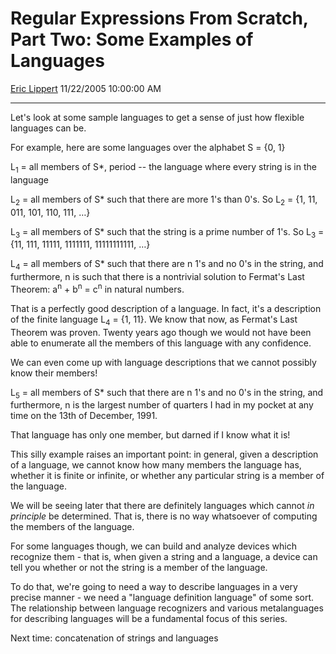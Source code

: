 # Regular Expressions From Scratch, Part Two: Some Examples of Languages

[Eric Lippert](https://social.msdn.microsoft.com/profile/Eric%20Lippert) 11/22/2005 10:00:00 AM

-----

Let's look at some sample languages to get a sense of just how flexible languages can be.

For example, here are some languages over the alphabet S = {0, 1}

L<sub>1</sub> = all members of S\*, period -- the language where every string is in the language

L<sub>2</sub> = all members of S\* such that there are more 1's than 0's. So L<sub>2</sub> = {1, 11, 011, 101, 110, 111, …}

L<sub>3</sub> = all members of S\* such that the string is a prime number of 1's. So L<sub>3</sub> = {11, 111, 11111, 1111111, 11111111111, …}

L<sub>4</sub> = all members of S\* such that there are n 1's and no 0's in the string, and furthermore, n is such that there is a nontrivial solution to Fermat's Last Theorem: a<sup>n</sup> + b<sup>n</sup> = c<sup>n</sup> in natural numbers.

That is a perfectly good description of a language. In fact, it's a description of the finite language L<sub>4</sub> = {1, 11}. We know that now, as Fermat's Last Theorem was proven. Twenty years ago though we would not have been able to enumerate all the members of this language with any confidence.

We can even come up with language descriptions that we cannot possibly know their members\!

L<sub>5</sub> = all members of S\* such that there are n 1's and no 0's in the string, and furthermore, n is the largest number of quarters I had in my pocket at any time on the 13th of December, 1991.

That language has only one member, but darned if I know what it is\!

This silly example raises an important point: in general, given a description of a language, we cannot know how many members the language has, whether it is finite or infinite, or whether any particular string is a member of the language.

We will be seeing later that there are definitely languages which cannot *in principle* be determined. That is, there is no way whatsoever of computing the members of the language.

For some languages though, we can build and analyze devices which recognize them - that is, when given a string and a language, a device can tell you whether or not the string is a member of the language.

To do that, we're going to need a way to describe languages in a very precise manner - we need a "language definition language" of some sort. The relationship between language recognizers and various metalanguages for describing languages will be a fundamental focus of this series.

Next time: concatenation of strings and languages

